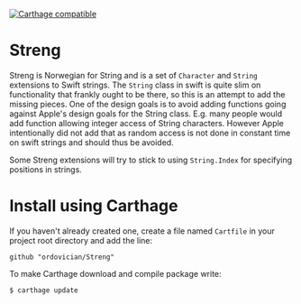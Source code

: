 [![Carthage compatible](https://img.shields.io/badge/Carthage-compatible-4BC51D.svg?style=flat)](https://github.com/Carthage/Carthage)

# Streng

Streng is Norwegian for String and is a set of `Character` and `String` extensions to Swift strings. The `String` class in swift is quite slim on functionality that frankly ought to be there, so this is an attempt to add the missing pieces. One of the design goals is to avoid adding functions going against Apple's design goals for the String class. E.g. many people would add function allowing integer access of String characters. However Apple intentionally did not add that as random access is not done in constant time on swift strings and should thus be avoided.

Some Streng extensions will try to stick to using `String.Index` for specifying positions in strings.

# Install using Carthage

If you haven't already created one, create a file named `Cartfile` in your project root directory and add the line:

    github "ordovician/Streng"

To make Carthage download and compile package write:

    $ carthage update



